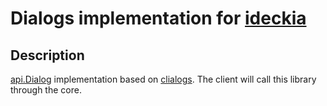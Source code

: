 # Dialogs implementation for [ideckia](https://ideckia.github.io/)

## Description

[api.Dialog](https://github.com/ideckia/ideckia_api/blob/main/api/dialog/IDialog.hx) implementation based on [clialogs](https://github.com/ideckia/clialogs). The client will call this library through the core.